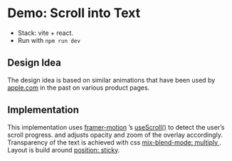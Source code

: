 # Demo: Scroll into Text

-   Stack: vite + react.
-   Run with `npm run dev`

## Design Idea

The design idea is based on similar animations that have been used by
<a href="www.apple.com/">apple.com</a> in the past on various product pages.

## Implementation

This implementation uses <a href="https://www.framer.com/motion/">framer-motion</a>
&rsquo;s <a href="https://www.framer.com/motion/use-scroll/">useScroll()</a> to detect the
user&rsquo;s scroll progress.
and adjusts opacity and zoom of the overlay accordingly. Transparency of the text is
achieved with css
<a href="https://developer.mozilla.org/en-US/docs/Web/CSS/mix-blend-mode">
mix-blend-mode: multiply
</a>
. Layout is build around
<a href="https://developer.mozilla.org/en-US/docs/Web/CSS/position">position: sticky</a>.
